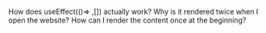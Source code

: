 How does useEffect(()=> ,[]) actually work?
Why is it rendered twice when I open the website?
How can I render the content once at the beginning?